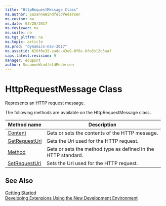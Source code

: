 ```yaml
---
title: "HttpRequestMessage Class"
ms.author: SusanneWindfeldPedersen
ms.custom: na
ms.date: 03/28/2017
ms.reviewer: na
ms.suite: na
ms.tgt_pltfrm: na
ms.topic: article
ms.prod: "dynamics-nav-2017"
ms.assetid: 620f0e32-eadc-43e9-8f6e-8fc0b12c3aaf
caps.latest.revision: 9
manager: edupont
author: SusanneWindfeldPedersen
---
```


# HttpRequestMessage Class

Represents an HTTP request message.

The following methods are available on the HttpRequestMessage class.

|Method name|Description|
|-----------|-----------|
|[Content](httprequestmessage-content-method.md)|Gets or sets the contents of the HTTP message.|
|[GetRequestUri](httprequestmessage-getrequesturi-method.md)|Gets the Uri used for the HTTP request.|
|[Method](httprequestmessage-method-method.md)|Gets or sets the method type as defined in the HTTP standard.|
|[SetRequestUri](httprequestmessage-setrequesturi-method.md)|Sets the Uri used for the HTTP request.|


## See Also
[Getting Started](newdev-get-started.md)  
[Developing Extensions Using the New Development Environment](newdev-dev-overview.md)
